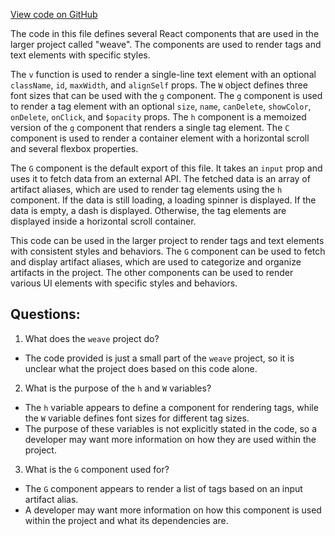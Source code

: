 [View code on GitHub](https://github.com/wandb/weave/weave/frontend/assets/Component.33b913e6.js)

The code in this file defines several React components that are used in the larger project called "weave". The components are used to render tags and text elements with specific styles.

The `v` function is used to render a single-line text element with an optional `className`, `id`, `maxWidth`, and `alignSelf` props. The `W` object defines three font sizes that can be used with the `g` component. The `g` component is used to render a tag element with an optional `size`, `name`, `canDelete`, `showColor`, `onDelete`, `onClick`, and `$opacity` props. The `h` component is a memoized version of the `g` component that renders a single tag element. The `C` component is used to render a container element with a horizontal scroll and several flexbox properties.

The `G` component is the default export of this file. It takes an `input` prop and uses it to fetch data from an external API. The fetched data is an array of artifact aliases, which are used to render tag elements using the `h` component. If the data is still loading, a loading spinner is displayed. If the data is empty, a dash is displayed. Otherwise, the tag elements are displayed inside a horizontal scroll container.

This code can be used in the larger project to render tags and text elements with consistent styles and behaviors. The `G` component can be used to fetch and display artifact aliases, which are used to categorize and organize artifacts in the project. The other components can be used to render various UI elements with specific styles and behaviors.
## Questions: 
 1. What does the `weave` project do?
- The code provided is just a small part of the `weave` project, so it is unclear what the project does based on this code alone.

2. What is the purpose of the `h` and `W` variables?
- The `h` variable appears to define a component for rendering tags, while the `W` variable defines font sizes for different tag sizes.
- The purpose of these variables is not explicitly stated in the code, so a developer may want more information on how they are used within the project.

3. What is the `G` component used for?
- The `G` component appears to render a list of tags based on an input artifact alias.
- A developer may want more information on how this component is used within the project and what its dependencies are.
